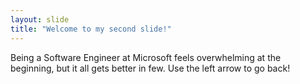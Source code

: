 ```yaml
---
layout: slide
title: "Welcome to my second slide!"
---
```

Being a Software Engineer at Microsoft feels overwhelming at the beginning, but it all gets better in few.
Use the left arrow to go back!
